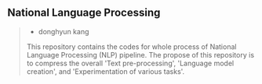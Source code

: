## National Language Processing

> - donghyun kang
>
> This repository contains the codes for whole process of National Language Processing (NLP) pipeline. The propose of this repository is to compress the overall 'Text pre-processing', 'Language model creation', and 'Experimentation of various tasks'.
